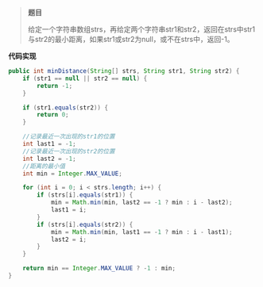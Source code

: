 > **题目**
>
> 给定一个字符串数组strs，再给定两个字符串str1和str2，返回在strs中str1与str2的最小距离，如果str1或str2为null，或不在strs中，返回-1。

**代码实现**

```java
public int minDistance(String[] strs, String str1, String str2) {
    if (str1 == null || str2 == null) {
        return -1;
    }

    if (str1.equals(str2)) {
        return 0;
    }

    //记录最近一次出现的str1的位置
    int last1 = -1;
    //记录最近一次出现的str2的位置
    int last2 = -1;
    //距离的最小值
    int min = Integer.MAX_VALUE;

    for (int i = 0; i < strs.length; i++) {
        if (strs[i].equals(str1)) {
            min = Math.min(min, last2 == -1 ? min : i - last2);
            last1 = i;
        }
        if (strs[i].equals(str2)) {
            min = Math.min(min, last1 == -1 ? min : i - last1);
            last2 = i;
        }
    }

    return min == Integer.MAX_VALUE ? -1 : min;
}
```

